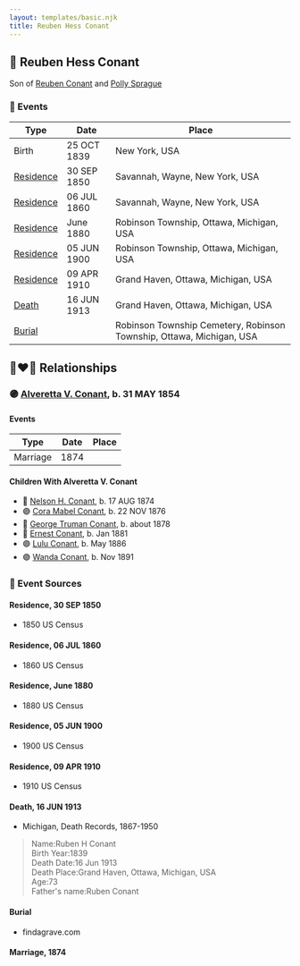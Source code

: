 ```yaml
---
layout: templates/basic.njk
title: Reuben Hess Conant
---
```

## 🔵 Reuben Hess Conant

Son of [Reuben Conant](/people/7/72221832) and [Polly Sprague](/people/5/53927626)

### 📆 Events

Type | Date | Place
------ | ------ | ------
Birth | 25 OCT 1839 | New York, USA
[Residence](#event-1c128cd3-e343-4c6c-b413-5ae40edefcdf) | 30 SEP 1850 | Savannah, Wayne, New York, USA
[Residence](#event-56c18de9-e360-40bb-bfe9-8760594516c2) | 06 JUL 1860 | Savannah, Wayne, New York, USA
[Residence](#event-44ab30ab-89a8-4d4e-b504-7db34223062d) | June 1880 | Robinson Township, Ottawa, Michigan, USA
[Residence](#event-236fa2c4-d711-4549-b3c0-f301e39dafa0) | 05 JUN 1900 | Robinson Township, Ottawa, Michigan, USA
[Residence](#event-38447e1a-56c1-45a6-a17f-d972ed0f7bb9) | 09 APR 1910 | Grand Haven, Ottawa, Michigan, USA
[Death](#event-478d5fed-af9c-4e31-8875-f604b42a911b) | 16 JUN 1913 | Grand Haven, Ottawa, Michigan, USA
[Burial](#event-e8fa6238-7c25-4e34-80a5-3d61f29d9c06) |  | Robinson Township Cemetery, Robinson Township, Ottawa, Michigan, USA

## 👩‍❤️‍👨 Relationships

### 🟣 [Alveretta V. Conant](/people/6/60109856), b. 31 MAY 1854

#### Events

Type | Date | Place
------ | ------ | ------
Marriage | 1874 |
#### Children With Alveretta V. Conant
* 🔵 [Nelson H. Conant](/people/9/90473988), b. 17 AUG 1874
* 🟣 [Cora Mabel Conant](/people/7/75623980), b. 22 NOV 1876
* 🔵 [George Truman Conant](/people/5/50624075), b. about 1878
* 🔵 [Ernest Conant](/people/4/4994264), b. Jan 1881
* 🟣 [Lulu Conant](/people/6/66371832), b. May 1886
* 🟣 [Wanda Conant](/people/3/3340870), b. Nov 1891
### 📰 Event Sources

#### <a id="event-1c128cd3-e343-4c6c-b413-5ae40edefcdf"></a> Residence, 30 SEP 1850
* 1850 US Census

#### <a id="event-56c18de9-e360-40bb-bfe9-8760594516c2"></a> Residence, 06 JUL 1860
* 1860 US Census

#### <a id="event-44ab30ab-89a8-4d4e-b504-7db34223062d"></a> Residence, June 1880
* 1880 US Census

#### <a id="event-236fa2c4-d711-4549-b3c0-f301e39dafa0"></a> Residence, 05 JUN 1900
* 1900 US Census

#### <a id="event-38447e1a-56c1-45a6-a17f-d972ed0f7bb9"></a> Residence, 09 APR 1910
* 1910 US Census

#### <a id="event-478d5fed-af9c-4e31-8875-f604b42a911b"></a> Death, 16 JUN 1913
* Michigan, Death Records, 1867-1950
>   
  > Name:Ruben H Conant  
  > Birth Year:1839  
  > Death Date:16 Jun 1913  
  > Death Place:Grand Haven, Ottawa, Michigan, USA  
  > Age:73  
  > Father's name:Ruben Conant

#### <a id="event-e8fa6238-7c25-4e34-80a5-3d61f29d9c06"></a> Burial
* findagrave.com

#### <a id="event-5bf132ce-7830-4975-a38c-54c7a9c46299"></a> Marriage, 1874